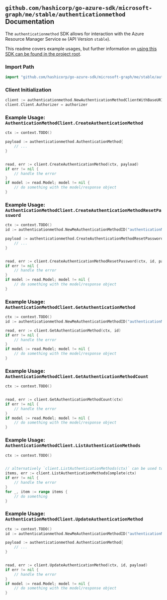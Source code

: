 
## `github.com/hashicorp/go-azure-sdk/microsoft-graph/me/stable/authenticationmethod` Documentation

The `authenticationmethod` SDK allows for interaction with the Azure Resource Manager Service `me` (API Version `stable`).

This readme covers example usages, but further information on [using this SDK can be found in the project root](https://github.com/hashicorp/go-azure-sdk/tree/main/docs).

### Import Path

```go
import "github.com/hashicorp/go-azure-sdk/microsoft-graph/me/stable/authenticationmethod"
```


### Client Initialization

```go
client := authenticationmethod.NewAuthenticationMethodClientWithBaseURI("https://management.azure.com")
client.Client.Authorizer = authorizer
```


### Example Usage: `AuthenticationMethodClient.CreateAuthenticationMethod`

```go
ctx := context.TODO()

payload := authenticationmethod.AuthenticationMethod{
	// ...
}


read, err := client.CreateAuthenticationMethod(ctx, payload)
if err != nil {
	// handle the error
}
if model := read.Model; model != nil {
	// do something with the model/response object
}
```


### Example Usage: `AuthenticationMethodClient.CreateAuthenticationMethodResetPassword`

```go
ctx := context.TODO()
id := authenticationmethod.NewMeAuthenticationMethodID("authenticationMethodIdValue")

payload := authenticationmethod.CreateAuthenticationMethodResetPasswordRequest{
	// ...
}


read, err := client.CreateAuthenticationMethodResetPassword(ctx, id, payload)
if err != nil {
	// handle the error
}
if model := read.Model; model != nil {
	// do something with the model/response object
}
```


### Example Usage: `AuthenticationMethodClient.GetAuthenticationMethod`

```go
ctx := context.TODO()
id := authenticationmethod.NewMeAuthenticationMethodID("authenticationMethodIdValue")

read, err := client.GetAuthenticationMethod(ctx, id)
if err != nil {
	// handle the error
}
if model := read.Model; model != nil {
	// do something with the model/response object
}
```


### Example Usage: `AuthenticationMethodClient.GetAuthenticationMethodCount`

```go
ctx := context.TODO()


read, err := client.GetAuthenticationMethodCount(ctx)
if err != nil {
	// handle the error
}
if model := read.Model; model != nil {
	// do something with the model/response object
}
```


### Example Usage: `AuthenticationMethodClient.ListAuthenticationMethods`

```go
ctx := context.TODO()


// alternatively `client.ListAuthenticationMethods(ctx)` can be used to do batched pagination
items, err := client.ListAuthenticationMethodsComplete(ctx)
if err != nil {
	// handle the error
}
for _, item := range items {
	// do something
}
```


### Example Usage: `AuthenticationMethodClient.UpdateAuthenticationMethod`

```go
ctx := context.TODO()
id := authenticationmethod.NewMeAuthenticationMethodID("authenticationMethodIdValue")

payload := authenticationmethod.AuthenticationMethod{
	// ...
}


read, err := client.UpdateAuthenticationMethod(ctx, id, payload)
if err != nil {
	// handle the error
}
if model := read.Model; model != nil {
	// do something with the model/response object
}
```
